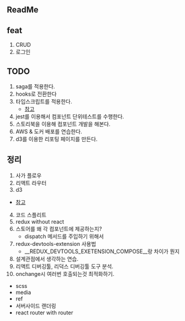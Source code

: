 ## ReadMe

## feat
1. CRUD
2. 로그인



## TODO
1. saga를 적용한다.
2. hooks로 전환한다
3. 타입스크립트를 적용한다.
    - [참고](https://github.com/velopert/ts-react-redux-tutorial)
4. jest를 이용해서 컴포넌트 단위테스트를 수행한다.
5. 스토리북을 이용해 컴포넌트 개발을 해본다.
6. AWS & 도커 배포를 연습한다.
7. d3를 이용한 리포팅 페이지를 만든다.



## 정리
1. 사가 플로우
2. 리액트 라우터
3. d3
- [참고](https://riptutorial.com/ko/d3-js/example/8402/%EC%A2%8C%ED%91%9C%EA%B3%84)
4. 코드 스플리트
5. redux without react
6. 스토어를 왜 각 컴포넌트에 제공하는지?
    - dispatch 메서드를 주입하기 위해서
7. redux-devtools-extension 사용법 
    - __REDUX_DEVTOOLS_EXETENSION_COMPOSE__랑 차이가 뭔지
8. 설계관점에서 생각하는 연습.
9. 리액트 디버깅툴, 리덕스 디버깅툴 도구 분석.
10. onchange시 여러번 호출되는것 최적화하기.

- scss
- media
- ref
- 서버사이드 랜더링
- react router with router